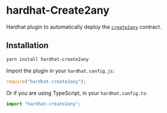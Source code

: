 # hardhat-Create2any

Hardhat plugin to automatically deploy the [`create2any`](https://github.com/ysqi/create2any) contract.

## Installation

```bash
yarn install hardhat-create2any
```

Import the plugin in your `hardhat.config.js`:

```js
require("hardhat-create2any");
```

Or if you are using TypeScript, in your `hardhat.config.ts`:

```ts
import "hardhat-create2any";
```

